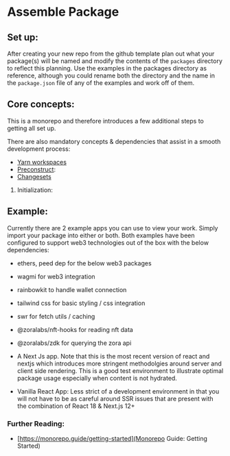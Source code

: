 # Assemble Package

## Set up:
After creating your new repo from the github template plan out what your package(s) will be named and modify the contents of the `packages` directory to reflect this planning. Use the examples in the packages directory as reference, although you could rename both the directory and the name in the `package.json` file of any of the examples and work off of them.

## Core concepts:
This is a monorepo and therefore introduces a few additional steps to getting all set up.

There are also mandatory concepts & dependencies that assist in a smooth development process:
- [Yarn workspaces](https://classic.yarnpkg.com/lang/en/docs/workspaces/)
- [Preconstruct](https://preconstruct.tools/): 
- [Changesets](https://github.com/changesets/changesets)

1. Initialization:

## Example:
Currently there are 2 example apps you can use to view your work. Simply import your package into either or both. Both examples have been configured to support web3 technologies out of the box with the below dependencies:

- ethers, peed dep for the below web3 packages
- wagmi for web3 integration
- rainbowkit to handle wallet connection
- tailwind css for basic styling / css integration
- swr for fetch utils / caching
- @zoralabs/nft-hooks for reading nft data
- @zoralabs/zdk for querying the zora api

- A Next Js app. Note that this is the most recent version of react and nextjs which introduces more stringent methodolgies around server and client side rendering. This is a good test environment to illustrate optimal package usage especially when content is not hydrated.
- Vanilla React App: Less strict of a development environment in that you will not have to be as careful around SSR issues that are present with the combination of React 18 & Next.js 12+

### Further Reading:
- [https://monorepo.guide/getting-started](Monorepo Guide: Getting Started)